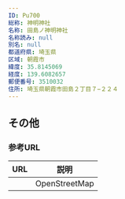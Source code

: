 ```yaml
---
ID: Pu700
総称: 神明神社
名称: 田島ノ神明神社
名称読み: null
別名: null
都道府県: 埼玉県
区域: 朝霞市
緯度: 35.8145069
経度: 139.6082657
郵便番号: 3510032
住所: 埼玉県朝霞市田島２丁目７−２２４
---
```


## その他

### 参考URL

| URL | 説明          |
| --- | ------------- |
|     | OpenStreetMap |
